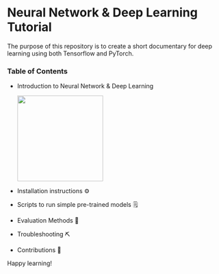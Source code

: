 # Neural Network & Deep Learning Tutorial
The purpose of this repository is to create a short documentary for deep learning using both Tensorflow and PyTorch. 

### Table of Contents
- Introduction to Neural Network & Deep Learning

  <img src="https://github.com/SinYinn/Deep-Learning-Tutorial/assets/139421643/56e09faf-ece7-4272-b49b-5352fe5460f8" height="200">

- Installation instructions ⚙️
- Scripts to run simple pre-trained models 🗒️
- Evaluation Methods 💭
- Troubleshooting ⛏️
- Contributions 🤝

Happy learning!
